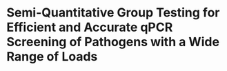 # Semi-Quantitative Group Testing for Efficient and Accurate qPCR Screening of Pathogens with a Wide Range of Loads
